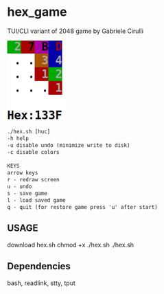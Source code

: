 # hex_game

TUI/CLI variant of 2048 game by Gabriele Cirulli

![](https://github.com/tagd-tagd/hex_game/blob/main/hex_screen.png)

~~~
./hex.sh [huc]
-h help
-u disable undo (minimize write to disk)
-c disable colors

KEYS
arrow keys
r - redraw screen
u - undo
s - save game
l - load saved game
q - quit (for restore game press 'u' after start)
~~~
## USAGE ##
download hex.sh
chmod +x ./hex.sh
./hex.sh

## Dependencies ##

bash, readlink, stty, tput

